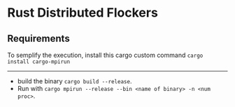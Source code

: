 # Rust Distributed Flockers

## Requirements

To semplify the execution, install this cargo custom command
`cargo install cargo-mpirun`

---

- build the binary `cargo build --release`.
- Run with  `cargo mpirun --release --bin <name of binary> -n <num proc>`.
